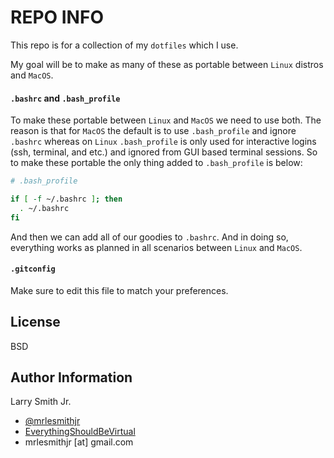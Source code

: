 # REPO INFO

This repo is for a collection of my `dotfiles` which I use.

My goal will be to make as many of these as portable between `Linux` distros and `MacOS`.

#### `.bashrc` and `.bash_profile`

To make these portable between `Linux` and `MacOS` we need to use both. The reason is that for `MacOS` the default is to use `.bash_profile` and ignore `.bashrc` whereas on `Linux` `.bash_profile` is only used for interactive logins (ssh, terminal, and etc.) and ignored from GUI based terminal sessions. So to make these portable the only thing added to `.bash_profile` is below:

```bash
# .bash_profile

if [ -f ~/.bashrc ]; then
  . ~/.bashrc
fi
```

And then we can add all of our goodies to `.bashrc`. And in doing so, everything works as planned in all scenarios between `Linux` and `MacOS`.

#### `.gitconfig`

Make sure to edit this file to match your preferences.

## License

BSD

## Author Information

Larry Smith Jr.

-   [@mrlesmithjr](https://www.twitter.com/mrlesmithjr)
-   [EverythingShouldBeVirtual](http://everythingshouldbevirtual.com)
-   mrlesmithjr [at] gmail.com
